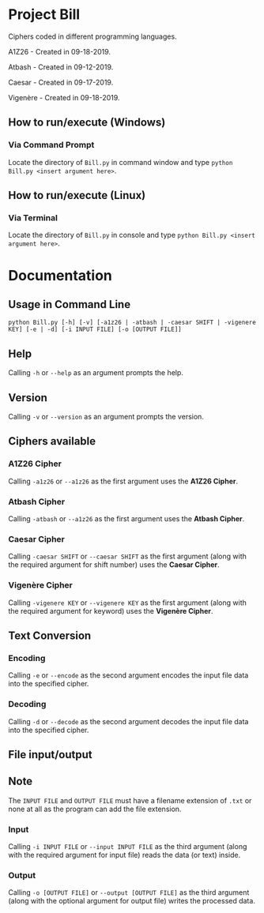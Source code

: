# Project Bill
Ciphers coded in different programming languages.

A1Z26 - Created in 09-18-2019.

Atbash - Created in 09-12-2019.

Caesar - Created in 09-17-2019.

Vigenère - Created in 09-18-2019.

## How to run/execute (Windows)
### Via Command Prompt
Locate the directory of `Bill.py` in command window and type `python Bill.py <insert argument here>`.

## How to run/execute (Linux)
### Via Terminal
Locate the directory of `Bill.py` in console and type `python Bill.py <insert argument here>`.

# Documentation
## Usage in Command Line
`python Bill.py [-h] [-v] [-a1z26 | -atbash | -caesar SHIFT | -vigenere KEY] [-e | -d] [-i INPUT FILE] [-o [OUTPUT FILE]]`

## Help
Calling `-h` or `--help` as an argument prompts the help.

## Version
Calling `-v` or `--version` as an argument prompts the version.

## Ciphers available
### A1Z26 Cipher
Calling `-a1z26` or `--a1z26` as the first argument uses the **A1Z26 Cipher**.

### Atbash Cipher
Calling `-atbash` or `--a1z26` as the first argument uses the **Atbash Cipher**.

### Caesar Cipher
Calling `-caesar SHIFT` or `--caesar SHIFT` as the first argument (along with the required argument for shift number) uses the **Caesar Cipher**.

### Vigenère Cipher
Calling `-vigenere KEY` or `--vigenere KEY` as the first argument (along with the required argument for keyword) uses the **Vigenère Cipher**.

## Text Conversion
### Encoding
Calling `-e` or `--encode` as the second argument encodes the input file data into the specified cipher.

### Decoding
Calling `-d` or `--decode` as the second argument decodes the input file data into the specified cipher.

## File input/output
## Note
The `INPUT FILE` and `OUTPUT FILE` must have a filename extension of `.txt` or none at all as the program can add the file extension.

### Input
Calling `-i INPUT FILE` or `--input INPUT FILE` as the third argument (along with the required argument for input file) reads the data (or text) inside.

### Output
Calling `-o [OUTPUT FILE]` or `--output [OUTPUT FILE]` as the third argument (along with the optional argument for output file) writes the processed data.
